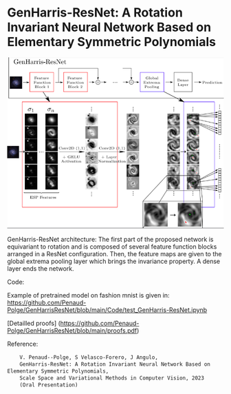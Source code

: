 # GenHarris-ResNet: A Rotation Invariant Neural Network Based on Elementary Symmetric Polynomials


<img src="/figures/scheme.png" alt="GanHarris" style="width:750px;"/>

GenHarris-ResNet architecture: The first part of the proposed network
is equivariant to rotation and is composed of several feature function blocks
arranged in a ResNet configuration. Then, the feature maps are given to the
global extrema pooling layer which brings the invariance property. A dense layer
ends the network.

Code:

Example of pretrained model on fashion mnist is given in:
https://github.com/Penaud-Polge/GenHarrisResNet/blob/main/Code/test_GenHarris-ResNet.ipynb




[Detailled proofs] (https://github.com/Penaud-Polge/GenHarrisResNet/blob/main/proofs.pdf)


Reference:

        
        V. Penaud--Polge, S Velasco-Forero, J Angulo,
        GenHarris-ResNet: A Rotation Invariant Neural Network Based on Elementary Symmetric Polynomials,
        Scale Space and Variational Methods in Computer Vision, 2023
        (Oral Presentation)



